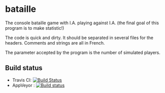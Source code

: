 bataille
========

The console bataille game with I.A. playing against I.A. (the final goal of this program is to make statistic!)

The code is quick and dirty. It should be separated in several files for the headers. Comments and strings are all in French.

The parameter accepted by the program is the number of simulated players.

## Build status

- Travis CI: [![Build Status](https://travis-ci.org/prisme60/bataille.svg?branch=master)](https://travis-ci.org/prisme60/bataille)
- AppVeyor : [![Build status](https://ci.appveyor.com/api/projects/status/ci73r7p5s4hisgs1?svg=true)](https://ci.appveyor.com/project/prisme60/bataille)
